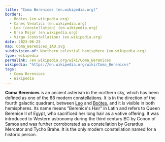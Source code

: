 ```yaml
---
title: "Coma Berenices (en.wikipedia.org)"
borders:
  - Boötes (en.wikipedia.org)
  - Canes Venatici (en.wikipedia.org)
  - Leo (constellation) (en.wikipedia.org)
  - Ursa Major (en.wikipedia.org)
  - Virgo (constellation) (en.wikipedia.org)
date: 2023-06-23
map: Coma_Berenices_IAU.svg
subdivision-of: Northern celestial hemisphere (en.wikipedia.org)
type: wikipedia
permalink: /en.wikipedia.org/wiki/Coma_Berenices
wikipedia: "https://en.wikipedia.org/wiki/Coma_Berenices"
tags:
  - Coma Berenices
  - Wikipedia
---
```

**Coma Berenices** is an ancient asterism in the northern sky, which has been defined as one of the 88 modern constellations. It is in the direction of the fourth galactic quadrant, between [Leo](/en.wikipedia.org/wiki/Leo_(constellation)) and [Boötes](/en.wikipedia.org/wiki/Boötes), and it is visible in both hemispheres. Its name means "Berenice's Hair" in Latin and refers to Queen Berenice II of Egypt, who sacrificed her long hair as a votive offering. It was introduced to Western astronomy during the third century BC by Conon of Samos and was further corroborated as a constellation by Gerardus Mercator and Tycho Brahe. It is the only modern constellation named for a historic person.
